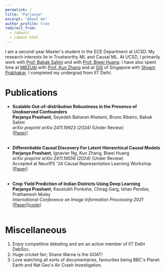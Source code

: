 ```yaml
---
permalink: /
title: "Parjanya"
excerpt: "About me"
author_profile: true
redirect_from: 
  - /about/
  - /about.html
---
```

I am a second-year Master's student in the ECE Department at UCSD. My research interests lie in Trustworthy ML and Causal ML. At UCSD, I primarily work with [Prof. Babak Salimi](https://bsalimi.github.io/) and with [Prof. Biwei Huang](https://biweihuang.com/). I have also spent time at [MBZUAI](https://mbzuai.ac.ae/) with [Prof. Kun Zhang](https://www.andrew.cmu.edu/user/kunz1/) and at [GIS](https://www.a-star.edu.sg/gis) of Singapore with [Shyam Prabhakar](https://prabhakarlab.github.io/). I completed my undergrad from IIT Delhi.

Publications
======

+ **Scalable Out-of-distribution Robustness in the Presence of Unobserved Confounders** <br>
**Parjanya Prashant**, Seyedeh Baharan Khatami, Bruno Ribeiro, Babak Salimi <br>
*arXiv preprint arXiv:2411.19923 (2024)* (Under Review) <br>
[[Paper](https://arxiv.org/abs/2411.19923)] <br><br>

+ **Differentiable Causal Discovery For Latent Hierarchical Causal Models** <br>
**Parjanya Prashant**, Ignavier Ng, Kun Zhang, Biwei Huang <br>
*arXiv preprint arXiv:2411.19556 (2024)* (Under Review) <br>
Accepted at NeurIPS '24 Causal Representation Learning Workshop <br>
[[Paper](https://arxiv.org/abs/2411.19556)] <br><br>

+ **Crop Yield Prediction of Indian Districts Using Deep Learning** <br>
**Parjanya Prashant**, Kaustubh Ponkshe, Chirag Garg, Ishan Pendse, Prathamesh Muley <br>
*International Conference on Image Information Processing 2021* <br>
[[Paper](https://ieeexplore.ieee.org/document/9702573)][[code](https://github.com/parjanya20/CropYieldPrediction)] <br><br>

Miscellaneous
======
1. Enjoy competitive debating and am an active member of IIT Delhi DebSoc.
2. Huge cricket fan; Shane Warne is the GOAT!
3. Love watching all sorts of documentaries, favourites being BBC's Planet Earth and Nat Geo's Air Crash Investigation.


